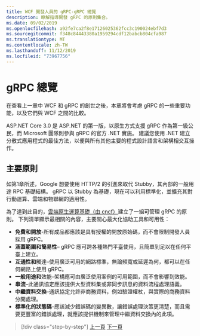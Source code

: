 ```yaml
---
title: WCF 開發人員的 gRPC-gRPC 總覽
description: 瞭解指導開發 gRPC 的原則集合。
ms.date: 09/02/2019
ms.openlocfilehash: a92fe7ca2f8e17126025362fcc3c190024ebf7d3
ms.sourcegitcommit: f348c84443380a1959294cdf12babcb804cfa987
ms.translationtype: MT
ms.contentlocale: zh-TW
ms.lasthandoff: 11/12/2019
ms.locfileid: "73967756"
---
```

# <a name="grpc-overview"></a>gRPC 總覽

在查看上一章中 WCF 和 gRPC 的創世之後，本章將會考慮 gRPC 的一些重要功能，以及它們與 WCF 之間的比較。

ASP.NET Core 3.0 是 ASP.NET 的第一版，以原生方式支援 gRPC 作為第一級公民，而 Microsoft 團隊則參與 gRPC 的官方 .NET 實施。 建議您使用 .NET 建立分散式應用程式的最佳方法，以便與所有其他主要的程式設計語言和架構相交互操作。

## <a name="key-principles"></a>主要原則

如第1章所述，Google 想要使用 HTTP/2 的引進來取代 Stubby，其內部的一般用途 RPC 基礎結構。 gRPC 以 Stubby 為基礎，現在可以利用標準化，並擴充其對行動運算、雲端和物聯網的適用性。

為了達到此目的，[雲端原生運算基礎（由 cncf）](https://www.cncf.io/)建立了一組可管理 gRPC 的原則。 下列清單顯示最相關的內容，主要關心最大化協助工具和可用性：

- **免費和開放**-所有成品都應該是具有授權的開放原始碼，而不會限制開發人員採用 gRPC。
- **涵蓋範圍和簡易性**– gRPC 應可跨各種熱門平臺使用，且簡單到足以在任何平臺上建立。
- **互通性和**觸達–使用廣泛可用的網路標準，無論頻寬或延遲為何，都可以在任何網路上使用 gRPC。
- **一般用途和**效能–架構應可由廣泛使用案例的可用範圍，而不會影響到效能。
- **串流**–此通訊協定應該提供大型資料集或非同步訊息的資料流程處理語義。
- **中繼資料交換**–通訊協定允許非商務資料，例如驗證權杖，與實際的商務資料分開處理。
- **標準化的狀態碼**–應該減少錯誤碼的變異數，讓錯誤處理決策更清楚，而且需要更豐富的錯誤處理，就應該提供機制來管理中繼資料交換內的此項。

>[!div class="step-by-step"]
>[上一頁](introduction.md)
>[下一頁](approach.md)
